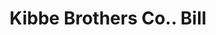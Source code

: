 ---
doi: 10.7916/D8WQ1FSD
date_other: '1915'
date_other_textual: '1915'
form: printed ephemera
genre:
- Invoices
name:
- Kibbe Brothers Co.
object_in_context_url: https://biggert.cul.columbia.edu/items/view/ave_biggert_00510
subject_hierarchical_geographic:
- Springfield, Massachusetts, United States
subject_name:
- Kibbe Brothers Co.
title: Kibbe Brothers Co.. Bill
sort_title: Kibbe Brothers Co.. Bill
call_number: ave_biggert_00510
coordinates:
- 42.112411,-72.547455
pid: ave_biggert_00510
identifiers: ave_biggert_00510
thumbnail: https://derivativo-3.library.columbia.edu/iiif/2/ldpd:343663/full/!256,256/0/native.jpg
permalink: /biggert/ave_biggert_00510/
layout: iiif-image-page
---